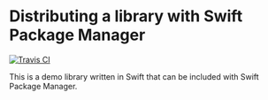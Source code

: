 # Distributing a library with Swift Package Manager


[![Travis CI](https://api.travis-ci.org/ranesr/Swift-Package-Manager.svg)](https://travis-ci.org/ranesr/Swift-Package-Manager)

This is a demo library written in Swift that can be included with Swift Package Manager.

